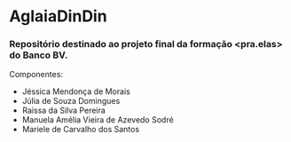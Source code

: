 # AglaiaDinDin

### Repositório destinado ao projeto final da formação <pra.elas> do Banco BV.

Componentes:

- Jéssica Mendonça de Morais
- Júlia de Souza Domingues
- Raissa da Silva Pereira
- Manuela Amélia Vieira de Azevedo Sodré
- Mariele de Carvalho dos Santos

